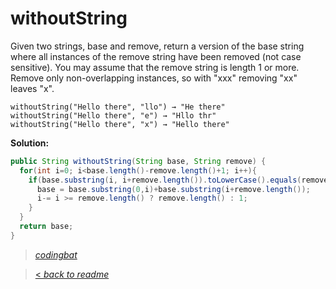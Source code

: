 # withoutString

Given two strings, base and remove, return a version of the base string where all instances of the remove string have been removed (not case sensitive). You may assume that the remove string is length 1 or more. Remove only non-overlapping instances, so with "xxx" removing "xx" leaves "x".

```
withoutString("Hello there", "llo") → "He there"
withoutString("Hello there", "e") → "Hllo thr"
withoutString("Hello there", "x") → "Hello there"
```

**Solution:**

```java
public String withoutString(String base, String remove) {
  for(int i=0; i<base.length()-remove.length()+1; i++){
    if(base.substring(i, i+remove.length()).toLowerCase().equals(remove.toLowerCase())){
      base = base.substring(0,i)+base.substring(i+remove.length());
      i-= i >= remove.length() ? remove.length() : 1;
    }
  }
  return base;
}
```

> _[codingbat](https://codingbat.com/prob/p192570)_

> [< _back to readme_](FINDREPLACEREADME)